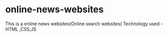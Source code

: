 # online-news-websites
This is a online news websites(Online search websites)
Technology used -
                  HTML ,CSS,JS
